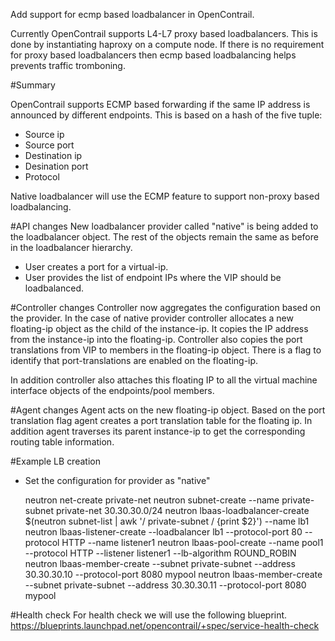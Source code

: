 Add support for ecmp based loadbalancer in OpenContrail.

Currently OpenContrail supports L4-L7 proxy based loadbalancers. This is done by instantiating haproxy on a compute node. If there is no requirement for proxy based loadbalancers then ecmp based loadbalancing helps prevents traffic tromboning.

#Summary

OpenContrail supports ECMP based forwarding if the same IP address is announced by different endpoints. This is based on a hash of the five tuple:
* Source ip
* Source port
* Destination ip
* Desination port
* Protocol

Native loadbalancer will use the ECMP feature to support non-proxy based loadbalancing.

#API changes
New loadbalancer provider called "native" is being added to the loadbalancer object. The rest of the objects remain the same as before in the loadbalancer hierarchy.

* User creates a port for a virtual-ip.
* User provides the list of endpoint IPs where the VIP should be loadbalanced.

#Controller changes
Controller now aggregates the configuration based on the provider. In the case of native provider controller allocates a new floating-ip object as the child of the instance-ip. It copies the IP address from the instance-ip into the floating-ip. Controller also copies the port translations from VIP to members in the floating-ip object. There is a flag to identify that port-translations are enabled on the floating-ip.

In addition controller also attaches this floating IP to all the virtual machine interface objects of the endpoints/pool members.

#Agent changes
Agent acts on the new floating-ip object. Based on the port translation flag agent creates a port translation table for the floating ip. In addition agent traverses its parent instance-ip to get the corresponding routing table information.

#Example LB creation
- Set the configuration for provider as "native"

    neutron net-create private-net
    neutron subnet-create --name private-subnet private-net 30.30.30.0/24
    neutron lbaas-loadbalancer-create $(neutron subnet-list | awk '/ private-subnet / {print $2}') --name lb1
    neutron lbaas-listener-create --loadbalancer lb1 --protocol-port 80 --protocol HTTP --name listener1
    neutron lbaas-pool-create --name pool1 --protocol HTTP --listener listener1 --lb-algorithm ROUND_ROBIN
    neutron lbaas-member-create --subnet private-subnet --address 30.30.30.10 --protocol-port 8080 mypool
    neutron lbaas-member-create --subnet private-subnet --address 30.30.30.11 --protocol-port 8080 mypool

#Health check
For health check we will use the following blueprint.
https://blueprints.launchpad.net/opencontrail/+spec/service-health-check
